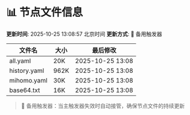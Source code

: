 # 📊 节点文件信息

**更新时间**: 2025-10-25 13:08:57 北京时间
**更新方式**: 🔄 备用触发器

| 文件名 | 大小 | 最后修改 |
|--------|------|----------|
| all.yaml | 20K | 2025-10-25 13:08 |
| history.yaml | 962K | 2025-10-25 13:08 |
| mihomo.yaml | 30K | 2025-10-25 13:08 |
| base64.txt | 16K | 2025-10-25 13:08 |

> 🔄 备用触发器：当主触发器失效时自动接管，确保节点文件的持续更新
